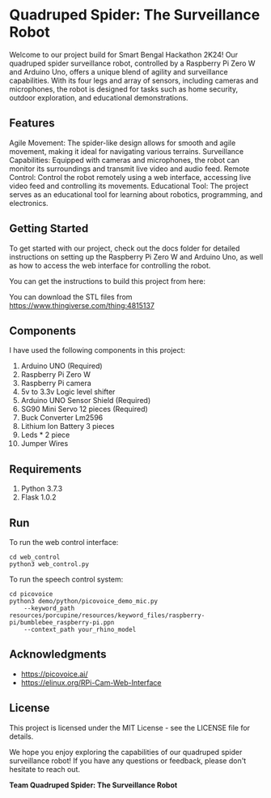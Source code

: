 # Quadruped Spider: The Surveillance Robot
Welcome to our project build for Smart Bengal Hackathon 2K24! Our quadruped spider surveillance robot, controlled by a Raspberry Pi Zero W and Arduino Uno, offers a unique blend of agility and surveillance capabilities. With its four legs and array of sensors, including cameras and microphones, the robot is designed for tasks such as home security, outdoor exploration, and educational demonstrations.

## Features
Agile Movement: The spider-like design allows for smooth and agile movement, making it ideal for navigating various terrains.
Surveillance Capabilities: Equipped with cameras and microphones, the robot can monitor its surroundings and transmit live video and audio feed.
Remote Control: Control the robot remotely using a web interface, accessing live video feed and controlling its movements.
Educational Tool: The project serves as an educational tool for learning about robotics, programming, and electronics.

## Getting Started
To get started with our project, check out the docs folder for detailed instructions on setting up the Raspberry Pi Zero W and Arduino Uno, as well as how to access the web interface for controlling the robot.

You can get the instructions to build this project from here: 

You can download the STL files from https://www.thingiverse.com/thing:4815137

## Components
I have used the following components in this project:
1. Arduino UNO (Required)
2. Raspberry Pi Zero W
3. Raspberry Pi camera
4. 5v to 3.3v Logic level shifter
5. Arduino UNO Sensor Shield (Required)
6. SG90 Mini Servo 12 pieces (Required)
7. Buck Converter Lm2596
8. Lithium Ion Battery 3 pieces
9. Leds * 2 piece
10. Jumper Wires

## Requirements
1. Python 3.7.3
2. Flask 1.0.2

## Run
To run the web control interface:
```
cd web_control
python3 web_control.py
```
To run the speech control system:
```
cd picovoice
python3 demo/python/picovoice_demo_mic.py 
	--keyword_path resources/porcupine/resources/keyword_files/raspberry-pi/bumblebee_raspberry-pi.ppn  
	--context_path your_rhino_model
```

## Acknowledgments

* https://picovoice.ai/
* https://elinux.org/RPi-Cam-Web-Interface

## License
This project is licensed under the MIT License - see the LICENSE file for details.

We hope you enjoy exploring the capabilities of our quadruped spider surveillance robot! If you have any questions or feedback, please don't hesitate to reach out.

**Team Quadruped Spider: The Surveillance Robot**
